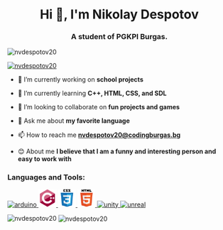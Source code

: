 <h1 align="center">Hi 👋, I'm Nikolay Despotov</h1>
<h3 align="center">A student of PGKPI Burgas.</h3>

<p align="left"> <img src="https://komarev.com/ghpvc/?username=nvdespotov20&label=Profile%20views&color=0e75b6&style=flat" alt="nvdespotov20" /> </p>

<p align="left"> <a href="https://github.com/ryo-ma/github-profile-trophy"><img src="https://github-profile-trophy.vercel.app/?username=nvdespotov20" alt="nvdespotov20" /></a> </p>

- 🔭 I’m currently working on **school projects**

- 🌱 I’m currently learning **C++, HTML, CSS, and SDL**

- 👯 I’m looking to collaborate on **fun projects and games**

- 💬 Ask me about **my favorite language**

- 📫 How to reach me **nvdespotov20@codingburgas.bg**

- 😊 About me **I believe that I am a funny and interesting person and easy to work with**


<h3 align="left">Languages and Tools:</h3>
<p align="left"> <a href="https://www.arduino.cc/" target="_blank"> <img src="https://cdn.worldvectorlogo.com/logos/arduino-1.svg" alt="arduino" width="40" height="40"/> </a> <a href="https://www.w3schools.com/cpp/" target="_blank"> <img src="https://raw.githubusercontent.com/devicons/devicon/master/icons/cplusplus/cplusplus-original.svg" alt="cplusplus" width="40" height="40"/> </a> <a href="https://www.w3schools.com/css/" target="_blank"> <img src="https://raw.githubusercontent.com/devicons/devicon/master/icons/css3/css3-original-wordmark.svg" alt="css3" width="40" height="40"/> </a> <a href="https://www.w3.org/html/" target="_blank"> <img src="https://raw.githubusercontent.com/devicons/devicon/master/icons/html5/html5-original-wordmark.svg" alt="html5" width="40" height="40"/> </a> <a href="https://unity.com/" target="_blank"> <img src="https://www.vectorlogo.zone/logos/unity3d/unity3d-icon.svg" alt="unity" width="40" height="40"/> </a> <a href="https://unrealengine.com/" target="_blank"> <img src="https://raw.githubusercontent.com/kenangundogan/fontisto/036b7eca71aab1bef8e6a0518f7329f13ed62f6b/icons/svg/brand/unreal-engine.svg" alt="unreal" width="40" height="40"/> </a> </p>

<p><img align="left" src="https://github-readme-stats.vercel.app/api/top-langs?username=nvdespotov20&show_icons=true&locale=en&layout=compact" alt="nvdespotov20" /></p>

<p>&nbsp;<img align="center" src="https://github-readme-stats.vercel.app/api?username=nvdespotov20&show_icons=true&locale=en" alt="nvdespotov20" /></p>

